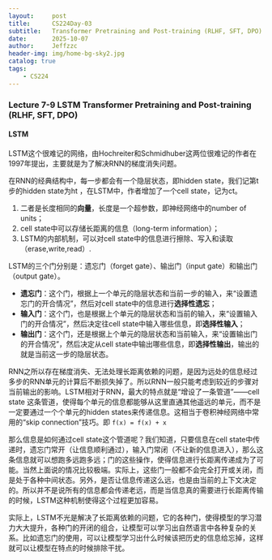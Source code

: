 ```yaml
---
layout:     post
title:      CS224Day-03
subtitle:   Transformer Pretraining and Post-training (RLHF, SFT, DPO)
date:       2025-10-07
author:     Jeffzzc
header-img: img/home-bg-sky2.jpg
catalog: true
tags:
    - CS224
---
```

### Lecture 7-9 LSTM Transformer Pretraining and Post-training (RLHF, SFT, DPO)

#### LSTM

LSTM这个很难记的网络，由Hochreiter和Schmidhuber这两位很难记的作者在1997年提出，主要就是为了解决RNN的梯度消失问题。

在RNN的经典结构中，每一步都会有一个隐层状态，即hidden state，我们记第t步的hidden state为ht ，在LSTM中，作者增加了一个cell state，记为ct。

1. 二者是长度相同的**向量**，长度是一个超参数，即神经网络中的number of units；
2. cell state中可以存储长距离的信息（long-term information）；
3. LSTM的内部机制，可以对cell state中的信息进行擦除、写入和读取（erase,write,read）.

LSTM的三个门分别是：遗忘门（forget gate）、输出门（input gate）和输出门（output gate）。

* **遗忘门**：这个门，根据上一个单元的隐层状态和当前一步的输入，来“设置遗忘门的开合情况”，然后对cell state中的信息进行**选择性遗忘**；
* **输入门**：这个门，也是根据上个单元的隐层状态和当前的输入，来“设置输入门的开合情况”，然后决定往cell state中输入哪些信息，即**选择性输入**；
* **输出门**：这个门，还是根据上个单元的隐层状态和当前输入，来“设置输出门的开合情况”，然后决定从cell state中输出哪些信息，即**选择性输出**，输出的就是当前这一步的隐层状态。

RNN之所以存在梯度消失、无法处理长距离依赖的问题，是因为远处的信息经过多步的RNN单元的计算后不断损失掉了。所以RNN一般只能考虑到较近的步骤对当前输出的影响。LSTM相对于RNN，最大的特点就是“增设了一条管道”——cell state 这条管道，使得每个单元的信息都能够从这里直通其他遥远的单元，而不是一定要通过一个个单元的hidden states来传递信息。这相当于卷积神经网络中常用的“skip connection”技巧。即 `f(x) = f(x) + x`

那么信息是如何通过cell state这个管道呢？我们知道，只要信息在cell state中传递时，遗忘门常开（让信息顺利通过），输入门常闭（不让新的信息进入），那么这条信息就可以想跑多远跑多远；门的这些操作，使得信息进行长距离传递成为了可能。当然上面说的情况比较极端。实际上，这些门一般都不会完全打开或关闭，而是处于各种中间状态。另外，是否让信息传递这么远，也是由当前的上下文决定的。所以并不是说所有的信息都会传递老远，而是当信息真的需要进行长距离传输的时候，LSTM这种机制使得这个过程更加容易。

实际上，LSTM不光是解决了长距离依赖的问题，它的各种门，使得模型的学习潜力大大提升，各种门的开闭的组合，让模型可以学习出自然语言中各种复杂的关系。比如遗忘门的使用，可以让模型学习出什么时候该把历史的信息给忘掉，这样就可以让模型在特点的时候排除干扰。
